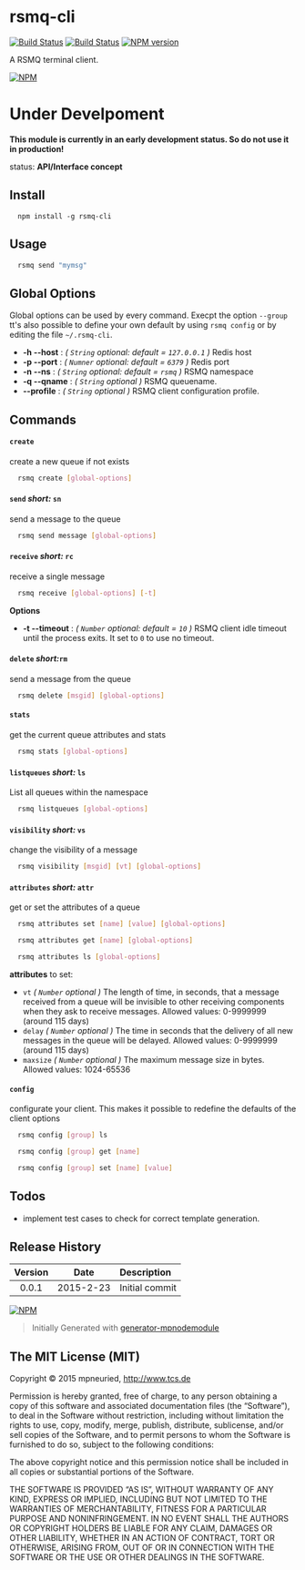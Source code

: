 rsmq-cli
============

[![Build Status](https://secure.travis-ci.org/mpneuried/rsmq-cli.png?branch=master)](http://travis-ci.org/mpneuried/rsmq-cli)
[![Build Status](https://david-dm.org/mpneuried/rsmq-cli.png)](https://david-dm.org/mpneuried/rsmq-cli)
[![NPM version](https://badge.fury.io/js/rsmq-cli.png)](http://badge.fury.io/js/rsmq-cli)

A RSMQ terminal client.

[![NPM](https://nodei.co/npm/rsmq-cli.png?downloads=true&stars=true)](https://nodei.co/npm/rsmq-cli/)

# Under Develpoment

**This module is currently in an early development status. So do not use it in production!**

status: **API/Interface concept**

## Install

```
  npm install -g rsmq-cli
```

## Usage

```sh
  rsmq send "mymsg"
```

## Global Options

Global options can be used by every command.
Execpt the option `--group` tt's also possible to define your own default by using `rsmq config` or by editing the file `~/.rsmq-cli`.

- **-h --host** : *( `String` optional: default = `127.0.0.1` )* Redis host
- **-p --port** : *( `Numner` optional: default = `6379` )* Redis port
- **-n --ns** : *( `String` optional: default = `rsmq` )* RSMQ namespace
- **-q --qname** : *( `String` optional )* RSMQ queuename.
- **--profile** : *( `String` optional )* RSMQ client configuration profile.

## Commands

#### `create`

create a new queue if not exists

```sh
  rsmq create [global-options]
```

#### `send` *short:* `sn`

send a message to the queue

```sh
  rsmq send message [global-options] 
```

#### `receive` *short:* `rc`

receive a single message

```sh
  rsmq receive [global-options] [-t]
```

**Options**

- **-t --timeout** : *( `Number` optional: default = `10` )* RSMQ client idle timeout until the process exits. It set to `0` to use no timeout.

#### `delete` *short:*`rm`

send a message from the queue

```sh
  rsmq delete [msgid] [global-options]
```

#### `stats`

get the current queue attributes and stats

```sh
  rsmq stats [global-options]
```

#### `listqueues` *short:* `ls`

List all queues within the namespace

```sh
  rsmq listqueues [global-options]
```

#### `visibility` *short:* `vs`

change the visibility of a message

```sh
  rsmq visibility [msgid] [vt] [global-options]
```

#### `attributes` *short:* `attr`

get or set the attributes of a queue

```sh
  rsmq attributes set [name] [value] [global-options]
```

```sh
  rsmq attributes get [name] [global-options]
```

```sh
  rsmq attributes ls [global-options]
```

**attributes** to set:

* `vt` *( `Number` optional )* The length of time, in seconds, that a message received from a queue will be invisible to other receiving components when they ask to receive messages. Allowed values: 0-9999999 (around 115 days)
* `delay` *( `Number` optional )* The time in seconds that the delivery of all new messages in the queue will be delayed. Allowed values: 0-9999999 (around 115 days)
* `maxsize` *( `Number` optional )* The maximum message size in bytes. Allowed values: 1024-65536

#### `config`

configurate your client. This makes it possible to redefine the defaults of the client options

```sh
  rsmq config [group] ls
```

```sh
  rsmq config [group] get [name]
```

```sh
  rsmq config [group] set [name] [value]
```

## Todos

 * implement test cases to check for correct template generation.

## Release History
|Version|Date|Description|
|:--:|:--:|:--|
|0.0.1|2015-2-23|Initial commit|

[![NPM](https://nodei.co/npm-dl/rsmq-cli.png?months=6)](https://nodei.co/npm/rsmq-cli/)

> Initially Generated with [generator-mpnodemodule](https://github.com/mpneuried/generator-mpnodemodule)

## The MIT License (MIT)

Copyright © 2015 mpneuried, http://www.tcs.de

Permission is hereby granted, free of charge, to any person obtaining a copy of this software and associated documentation files (the “Software”), to deal in the Software without restriction, including without limitation the rights to use, copy, modify, merge, publish, distribute, sublicense, and/or sell copies of the Software, and to permit persons to whom the Software is furnished to do so, subject to the following conditions:

The above copyright notice and this permission notice shall be included in all copies or substantial portions of the Software.

THE SOFTWARE IS PROVIDED “AS IS”, WITHOUT WARRANTY OF ANY KIND, EXPRESS OR IMPLIED, INCLUDING BUT NOT LIMITED TO THE WARRANTIES OF MERCHANTABILITY, FITNESS FOR A PARTICULAR PURPOSE AND NONINFRINGEMENT. IN NO EVENT SHALL THE AUTHORS OR COPYRIGHT HOLDERS BE LIABLE FOR ANY CLAIM, DAMAGES OR OTHER LIABILITY, WHETHER IN AN ACTION OF CONTRACT, TORT OR OTHERWISE, ARISING FROM, OUT OF OR IN CONNECTION WITH THE SOFTWARE OR THE USE OR OTHER DEALINGS IN THE SOFTWARE.
